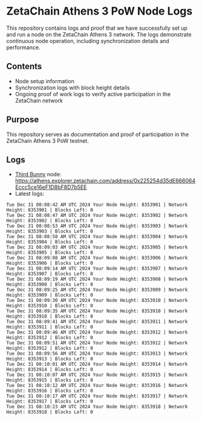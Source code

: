 # ZetaChain Athens 3 PoW Node Logs
This repository contains logs and proof that we have successfully set up and run a node on the ZetaChain Athens 3 network. The logs demonstrate continuous node operation, including synchronization details and performance.

## Contents
- Node setup information
- Synchronization logs with block height details
- Ongoing proof of work logs to verify active participation in the ZetaChain network

## Purpose
This repository serves as documentation and proof of participation in the ZetaChain Athens 3 PoW testnet.

## Logs

- [Third Bunny](https://thirdbunny.xyz/) node: https://athens.explorer.zetachain.com/address/0x225254d35dE666064Eccc5ce16eF1D8bF8D7b5EE
- Latest logs:
```
Tue Dec 31 08:08:42 AM UTC 2024 Your Node Height: 8353901 | Network Height: 8353901 | Blocks Left: 0
Tue Dec 31 08:08:47 AM UTC 2024 Your Node Height: 8353902 | Network Height: 8353902 | Blocks Left: 0
Tue Dec 31 08:08:53 AM UTC 2024 Your Node Height: 8353903 | Network Height: 8353903 | Blocks Left: 0
Tue Dec 31 08:08:58 AM UTC 2024 Your Node Height: 8353904 | Network Height: 8353904 | Blocks Left: 0
Tue Dec 31 08:09:03 AM UTC 2024 Your Node Height: 8353905 | Network Height: 8353905 | Blocks Left: 0
Tue Dec 31 08:09:08 AM UTC 2024 Your Node Height: 8353906 | Network Height: 8353906 | Blocks Left: 0
Tue Dec 31 08:09:14 AM UTC 2024 Your Node Height: 8353907 | Network Height: 8353907 | Blocks Left: 0
Tue Dec 31 08:09:19 AM UTC 2024 Your Node Height: 8353908 | Network Height: 8353908 | Blocks Left: 0
Tue Dec 31 08:09:25 AM UTC 2024 Your Node Height: 8353909 | Network Height: 8353909 | Blocks Left: 0
Tue Dec 31 08:09:30 AM UTC 2024 Your Node Height: 8353910 | Network Height: 8353910 | Blocks Left: 0
Tue Dec 31 08:09:35 AM UTC 2024 Your Node Height: 8353910 | Network Height: 8353910 | Blocks Left: 0
Tue Dec 31 08:09:41 AM UTC 2024 Your Node Height: 8353911 | Network Height: 8353911 | Blocks Left: 0
Tue Dec 31 08:09:46 AM UTC 2024 Your Node Height: 8353912 | Network Height: 8353912 | Blocks Left: 0
Tue Dec 31 08:09:51 AM UTC 2024 Your Node Height: 8353912 | Network Height: 8353912 | Blocks Left: 0
Tue Dec 31 08:09:56 AM UTC 2024 Your Node Height: 8353913 | Network Height: 8353913 | Blocks Left: 0
Tue Dec 31 08:10:01 AM UTC 2024 Your Node Height: 8353914 | Network Height: 8353914 | Blocks Left: 0
Tue Dec 31 08:10:07 AM UTC 2024 Your Node Height: 8353915 | Network Height: 8353915 | Blocks Left: 0
Tue Dec 31 08:10:12 AM UTC 2024 Your Node Height: 8353916 | Network Height: 8353916 | Blocks Left: 0
Tue Dec 31 08:10:17 AM UTC 2024 Your Node Height: 8353917 | Network Height: 8353917 | Blocks Left: 0
Tue Dec 31 08:10:23 AM UTC 2024 Your Node Height: 8353918 | Network Height: 8353918 | Blocks Left: 0
```
